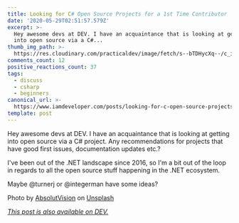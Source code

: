 ```yaml
---
title: Looking for C# Open Source Projects for a 1st Time Contributor
date: '2020-05-29T02:51:57.579Z'
excerpt: >-
  Hey awesome devs at DEV. I have an acquaintance that is looking at getting
  into open source via a C#...
thumb_img_path: >-
  https://res.cloudinary.com/practicaldev/image/fetch/s--bTDHycXq--/c_imagga_scale,f_auto,fl_progressive,h_420,q_auto,w_1000/https://dev-to-uploads.s3.amazonaws.com/i/j2xbsg8yqzsan8m1tuhg.jpg
comments_count: 12
positive_reactions_count: 37
tags:
  - discuss
  - csharp
  - beginners
canonical_url: >-
  https://www.iamdeveloper.com/posts/looking-for-c-open-source-projects-for-a-1st-time-contributor-4j4a/
template: post
---
```

Hey awesome devs at DEV. I have an acquaintance that is looking at getting into open source via a C# project. Any recommendations for projects that have good first issues, documentation updates etc.?

I've been out of the .NET landscape since 2016, so I'm a bit out of the loop in regards to all the open source stuff happening in the .NET ecosystem.

Maybe @turnerj or @integerman have some ideas?

Photo by [AbsolutVision](https://unsplash.com/@freegraphictoday?utm_source=unsplash&utm_medium=referral&utm_content=creditCopyText) on [Unsplash](https://unsplash.com/s/photos/ideas?utm_source=unsplash&utm_medium=referral&utm_content=creditCopyText)

*[This post is also available on DEV.](https://dev.to/nickytonline/looking-for-c-open-source-projects-for-a-1st-time-contributor-4j4a)*


<script>
const parent = document.getElementsByTagName('head')[0];
const script = document.createElement('script');
script.type = 'text/javascript';
script.src = 'https://cdnjs.cloudflare.com/ajax/libs/iframe-resizer/4.1.1/iframeResizer.min.js';
script.charset = 'utf-8';
script.onload = function() {
    window.iFrameResize({}, '.liquidTag');
};
parent.appendChild(script);
</script>    
